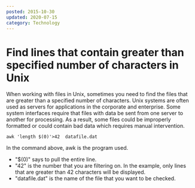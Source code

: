 ```yaml
---
posted: 2015-10-30
updated: 2020-07-15
category: Technology
---
```


# Find lines that contain greater than specified number of characters in Unix

When working with files in Unix, sometimes you need to find the files that are greater than a specified number of characters.  Unix systems are often used as servers for applications in the corporate and enterprise.  Some system interfaces require that files with data be sent from one server to another for processing.  As a result, some files could be improperly formatted or could contain bad data which requires manual intervention.  

```
awk 'length $(0)'>42  datafile.dat
```

In the command above, awk is the program used.   

* "$(0)" says to pull the entire line.
* "42" is the number that you are filtering on. In the example, only lines that are greater than 42 characters will be displayed. 
* "datafile.dat" is the name of the file that you want to be checked. 

